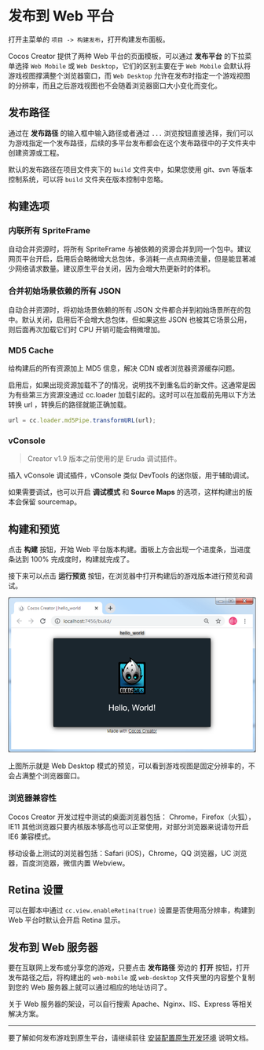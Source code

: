 # 发布到 Web 平台

打开主菜单的 `项目 -> 构建发布`，打开构建发布面板。

Cocos Creator 提供了两种 Web 平台的页面模板，可以通过 **发布平台** 的下拉菜单选择 `Web Mobile` 或 `Web Desktop`，它们的区别主要在于 `Web Mobile` 会默认将游戏视图撑满整个浏览器窗口，而 `Web Desktop` 允许在发布时指定一个游戏视图的分辨率，而且之后游戏视图也不会随着浏览器窗口大小变化而变化。

## 发布路径

通过在 **发布路径** 的输入框中输入路径或者通过 `...` 浏览按钮直接选择，我们可以为游戏指定一个发布路径，后续的多平台发布都会在这个发布路径中的子文件夹中创建资源或工程。

默认的发布路径在项目文件夹下的 `build` 文件夹中，如果您使用 git、svn 等版本控制系统，可以将 `build` 文件夹在版本控制中忽略。

## 构建选项

### 内联所有 SpriteFrame

自动合并资源时，将所有 SpriteFrame 与被依赖的资源合并到同一个包中。建议网页平台开启，启用后会略微增大总包体，多消耗一点点网络流量，但是能显著减少网络请求数量。建议原生平台关闭，因为会增大热更新时的体积。

### 合并初始场景依赖的所有 JSON

自动合并资源时，将初始场景依赖的所有 JSON 文件都合并到初始场景所在的包中。默认关闭，启用后不会增大总包体，但如果这些 JSON 也被其它场景公用，则后面再次加载它们时 CPU 开销可能会稍微增加。

### MD5 Cache

给构建后的所有资源加上 MD5 信息，解决 CDN 或者浏览器资源缓存问题。

启用后，如果出现资源加载不了的情况，说明找不到重名后的新文件。这通常是因为有些第三方资源没通过 cc.loader 加载引起的。这时可以在加载前先用以下方法转换 url ，转换后的路径就能正确加载。

```js
url = cc.loader.md5Pipe.transformURL(url);
```

### vConsole

> Creator v1.9 版本之前使用的是 Eruda 调试插件。

插入 vConsole 调试插件，vConsole 类似 DevTools 的迷你版，用于辅助调试。

如果需要调试，也可以开启 **调试模式** 和 **Source Maps** 的选项，这样构建出的版本会保留 sourcemap。

## 构建和预览

点击 **构建** 按钮，开始 Web 平台版本构建。面板上方会出现一个进度条，当进度条达到 100% 完成度时，构建就完成了。

接下来可以点击 **运行预览** 按钮，在浏览器中打开构建后的游戏版本进行预览和调试。

![web desktop](publish-web/web_desktop.png)

上图所示就是 Web Desktop 模式的预览，可以看到游戏视图是固定分辨率的，不会占满整个浏览器窗口。

### 浏览器兼容性

Cocos Creator 开发过程中测试的桌面浏览器包括： Chrome，Firefox（火狐），IE11
其他浏览器只要内核版本够高也可以正常使用，对部分浏览器来说请勿开启 IE6 兼容模式。

移动设备上测试的浏览器包括：Safari (iOS)，Chrome，QQ 浏览器，UC 浏览器，百度浏览器，微信内置 Webview。

## Retina 设置

可以在脚本中通过 `cc.view.enableRetina(true)` 设置是否使用高分辨率，构建到 Web 平台时默认会开启 Retina 显示。

## 发布到 Web 服务器

要在互联网上发布或分享您的游戏，只要点击 **发布路径** 旁边的 **打开** 按钮，打开发布路径之后，将构建出的 `web-mobile` 或 `web-desktop` 文件夹里的内容整个复制到您的 Web 服务器上就可以通过相应的地址访问了。

关于 Web 服务器的架设，可以自行搜索 Apache、Nginx、IIS、Express 等相关解决方案。

---

要了解如何发布游戏到原生平台，请继续前往 [安装配置原生开发环境](setup-native-development.md) 说明文档。
